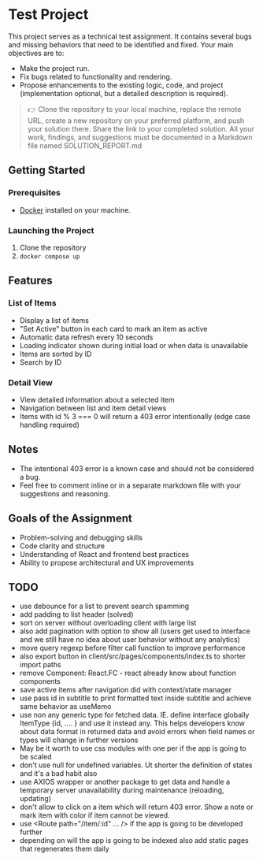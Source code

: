 # Test Project

This project serves as a technical test assignment. It contains several bugs and missing behaviors that need to be identified and fixed. Your main objectives are to:
 
- Make the project run.
- Fix bugs related to functionality and rendering.
- Propose enhancements to the existing logic, code, and project (implementation optional, but a detailed description is required). 

> 👉 Clone the repository to your local machine, replace the remote URL, create a new repository on your preferred platform, and push your solution there. Share the link to your completed solution. All your work, findings, and suggestions must be documented in a Markdown file named SOLUTION_REPORT.md

## Getting Started

### Prerequisites

- [Docker](https://www.docker.com/) installed on your machine.

### Launching the Project

1. Clone the repository
2. `docker compose up`

## Features

### List of Items

- Display a list of items
- "Set Active" button in each card to mark an item as active
- Automatic data refresh every 10 seconds
- Loading indicator shown during initial load or when data is unavailable
- Items are sorted by ID
- Search by ID

### Detail View

- View detailed information about a selected item
- Navigation between list and item detail views
- Items with id % 3 === 0 will return a 403 error intentionally (edge case handling required)

## Notes

- The intentional 403 error is a known case and should not be considered a bug.
- Feel free to comment inline or in a separate markdown file with your suggestions and reasoning.

## Goals of the Assignment

- Problem-solving and debugging skills
- Code clarity and structure
- Understanding of React and frontend best practices
- Ability to propose architectural and UX improvements

## TODO

- use debounce for a list to prevent search spamming
- add padding to list header (solved)
- sort on server without overloading client with large list
- also add pagination with option to show all (users get used to interface and we still have no idea about user behavior without any analytics)
- move query regexp before filter call function to improve performance
- also export button in client/src/pages/components/index.ts to shorter import paths
- remove Component: React.FC<any> - react already know about function components
- save active items after navigation did with context/state manager
- use pass id in subtitle to print formatted text inside subtitle and achieve same behavior as useMemo
- use non any generic type for fetched data. IE. define interface globally ItemType {id, .... } and use it instead any. This helps developers know about data format in returned data and avoid errors when field names or types will change in further versions
- May be it worth to use css modules with one per if the app is going to be scaled
- don't use null for undefined variables. Ut shorter the definition of states and it's a bad habit also
- use AXIOS wrapper or another package to get data and handle a temporary server unavailability during maintenance (reloading, updating)
- don't allow to click on a item which will return 403 error. Show a note or mark item with color if item cannot be viewed.
- use <Route path="/item/:id" ... /> if the app is going to be developed further
- depending on will the app is going to be indexed also add static pages that regenerates them daily 



